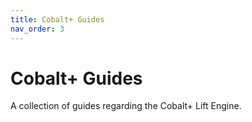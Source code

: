 ```yaml
---
title: Cobalt+ Guides
nav_order: 3
---
```

# Cobalt+ Guides

A collection of guides regarding the Cobalt+ Lift Engine.
